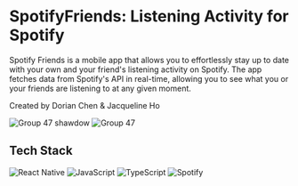 # SpotifyFriends: Listening Activity for Spotify

Spotify Friends is a mobile app that allows you to effortlessly stay up to date with your own and your friend's listening activity on Spotify. The app fetches data from Spotify's API in real-time, allowing you to see what you or your friends are listening to at any given moment.

Created by Dorian Chen & Jacqueline Ho

![Group 47 shawdow](https://github.com/jho426/SpotifyFriends/assets/75771131/ddf1dd8e-a6b9-428c-8e63-699b72374e5f)
![Group 47](https://github.com/jho426/SpotifyFriends/assets/75771131/9cff4a4c-fbea-4915-9408-300e0354c569)


## Tech Stack

![React Native](https://img.shields.io/badge/react_native-%2320232a.svg?style=for-the-badge&logo=react&logoColor=%2361DAFB)
![JavaScript](https://img.shields.io/badge/javascript-%23323330.svg?style=for-the-badge&logo=javascript&logoColor=%23F7DF1E)
![TypeScript](https://img.shields.io/badge/typescript-%23007ACC.svg?style=for-the-badge&logo=typescript&logoColor=white)
![Spotify](https://img.shields.io/badge/Spotify-1ED760?style=for-the-badge&logo=spotify&logoColor=white)
